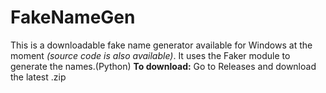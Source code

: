 # FakeNameGen
This is a downloadable fake name generator available for Windows at the moment *(source code is also available)*.
It uses the Faker module to generate the names.(Python)
**To download:**
Go to Releases and download the latest .zip
